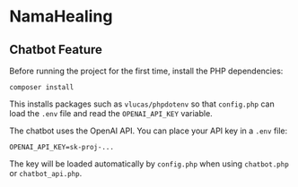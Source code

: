# NamaHealing

## Chatbot Feature

Before running the project for the first time, install the PHP dependencies:

```
composer install
```

This installs packages such as `vlucas/phpdotenv` so that `config.php` can load
the `.env` file and read the `OPENAI_API_KEY` variable.

The chatbot uses the OpenAI API. You can place your API key in a `.env` file:

```
OPENAI_API_KEY=sk-proj-...
```

The key will be loaded automatically by `config.php` when using `chatbot.php` or `chatbot_api.php`.
